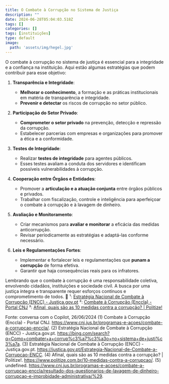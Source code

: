 ```yaml
---
title: O Combate à Corrupção no Sistema de Justiça
description: ""
date: 2024-06-28T05:04:03.518Z
tags: []
categories: []
tags: [instituições]
type: default
image:
  path: 'assets/img/hegel.jpg'
---
```


O combate à corrupção no sistema de justiça é essencial para a integridade e a confiança na instituição. Aqui estão algumas estratégias que podem contribuir para esse objetivo:

1. **Transparência e Integridade**:
   - **Melhorar o conhecimento**, a formação e as práticas institucionais em matéria de transparência e integridade.
   - **Prevenir e detectar** os riscos de corrupção no setor público.

2. **Participação do Setor Privado**:
   - **Comprometer o setor privado** na prevenção, detecção e repressão da corrupção.
   - Estabelecer parcerias com empresas e organizações para promover a ética e a conformidade.

3. **Testes de Integridade**:
   - Realizar **testes de integridade** para agentes públicos.
   - Esses testes avaliam a conduta dos servidores e identificam possíveis vulnerabilidades à corrupção.

4. **Cooperação entre Órgãos e Entidades**:
   - Promover a **articulação e a atuação conjunta** entre órgãos públicos e privados.
   - Trabalhar com fiscalização, controle e inteligência para aperfeiçoar o combate à corrupção e à lavagem de dinheiro.

5. **Avaliação e Monitoramento**:
   - Criar mecanismos para **avaliar e monitorar** a eficácia das medidas anticorrupção.
   - Revisar periodicamente as estratégias e adaptá-las conforme necessário.

6. **Leis e Regulamentações Fortes**:
   - Implementar e fortalecer leis e regulamentações que **punam a corrupção** de forma efetiva.
   - Garantir que haja consequências reais para os infratores.

Lembrando que o combate à corrupção é uma responsabilidade coletiva, envolvendo cidadãos, instituições e sociedade civil. A busca por uma justiça íntegra e transparente requer esforços contínuos e comprometimento de todos. 🌟
¹: [Estratégia Nacional de Combate à Corrupção (ENCC) - Justiça.gov.pt](https://justica.gov.pt/Estrategia-Nacional-de-Combate-a-Corrupcao-ENCC)
²: [Combate à Corrupção (Enccla) - Portal CNJ](https://www.cnj.jus.br/programas-e-acoes/combate-a-corrupcao-enccla/)
³: [Afinal, quais são as 10 medidas contra a corrupção? | Politize!](https://www.politize.com.br/10-medidas-contra-a-corrupcao/)

Fonte: conversa com o Copilot, 26/06/2024
(1) Combate à Corrupção (Enccla) - Portal CNJ. https://www.cnj.jus.br/programas-e-acoes/combate-a-corrupcao-enccla/.
(2) Estratégia Nacional de Combate à Corrupção (ENCC) - Justiça.gov.pt. https://bing.com/search?q=Como+combater+a+corrup%c3%a7%c3%a3o+no+sistema+de+justi%c3%a7a.
(3) Estratégia Nacional de Combate à Corrupção (ENCC) - Justiça.gov.pt. https://justica.gov.pt/Estrategia-Nacional-de-Combate-a-Corrupcao-ENCC.
(4) Afinal, quais são as 10 medidas contra a corrupção? | Politize!. https://www.politize.com.br/10-medidas-contra-a-corrupcao/.
(5) undefined. https://www.cnj.jus.br/programas-e-acoes/combate-a-corrupcao-enccla/resultado-dos-questionarios-de-lavagem-de-dinheiro-corrupcao-e-improbidade-administrativa/%29.
